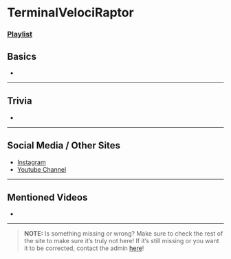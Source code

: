# TerminalVelociRaptor
### [Playlist]()

## Basics
- 

----

## Trivia
-

----

## Social Media / Other Sites
- [Instagram]()
- [Youtube Channel]()

----

## Mentioned Videos
- []()

----

> **NOTE:** Is something missing or wrong? Make sure to check the rest of the site to make sure it’s truly not here! If it’s still missing or you want it to be corrected, contact the admin [here](../chapter_2.html)!